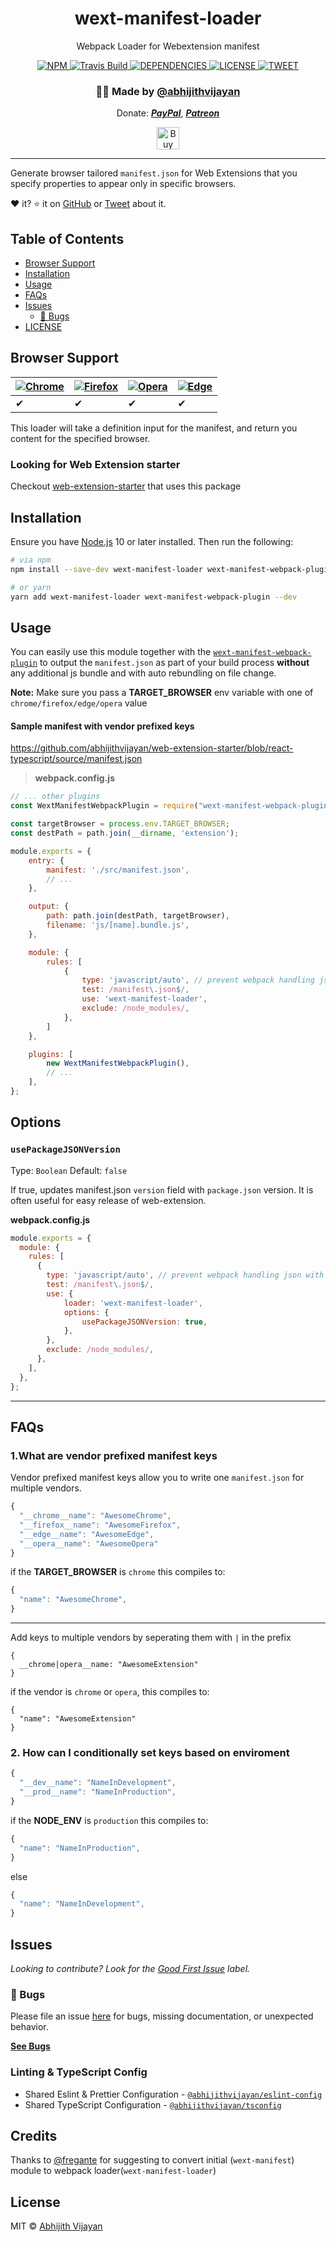 <h1 align="center">wext-manifest-loader</h1>
<p align="center">Webpack Loader for Webextension manifest</p>
<div align="center">
  <a href="https://www.npmjs.com/package/wext-manifest-loader">
    <img src="https://img.shields.io/npm/v/wext-manifest-loader" alt="NPM" />
  </a>
  <a href="https://travis-ci.com/abhijithvijayan/wext-manifest-loader">
    <img src="https://travis-ci.com/abhijithvijayan/wext-manifest-loader.svg?branch=main" alt="Travis Build" />
  </a>
  </a>
  <a href="https://david-dm.org/abhijithvijayan/wext-manifest-loader">
    <img src="https://img.shields.io/david/abhijithvijayan/wext-manifest-loader.svg?colorB=orange" alt="DEPENDENCIES" />
  </a>
  <a href="https://github.com/abhijithvijayan/wext-manifest-loader/blob/main/license">
    <img src="https://img.shields.io/github/license/abhijithvijayan/wext-manifest-loader.svg" alt="LICENSE" />
  </a>
  <a href="https://twitter.com/intent/tweet?text=Check%20out%20wext-manifest-loader%21%20by%20%40_abhijithv%0A%0AWebpack%20Loader%20for%20Webextension%20manifest%0Ahttps%3A%2F%2Fgithub.com%2Fabhijithvijayan%2Fwext-manifest-loader%0A%0A%23webpack%20%23loader%20%23manifest%20%23javascript%20%23webextensions">
     <img src="https://img.shields.io/twitter/url/http/shields.io.svg?style=social" alt="TWEET" />
  </a>
</div>
<h3 align="center">🙋‍♂️ Made by <a href="https://twitter.com/_abhijithv">@abhijithvijayan</a></h3>
<p align="center">
  Donate:
  <a href="https://www.paypal.me/iamabhijithvijayan" target='_blank'><i><b>PayPal</b></i></a>,
  <a href="https://www.patreon.com/abhijithvijayan" target='_blank'><i><b>Patreon</b></i></a>
</p>
<p align="center">
  <a href='https://www.buymeacoffee.com/abhijithvijayan' target='_blank'>
    <img height='36' style='border:0px;height:36px;' src='https://bmc-cdn.nyc3.digitaloceanspaces.com/BMC-button-images/custom_images/orange_img.png' border='0' alt='Buy Me a Coffee' />
  </a>
</p>
<hr />

Generate browser tailored `manifest.json` for Web Extensions that you specify properties to appear only in specific browsers.

❤️ it? ⭐️ it on [GitHub](https://github.com/abhijithvijayan/wext-manifest-loader/stargazers) or [Tweet](https://twitter.com/intent/tweet?text=Check%20out%20wext-manifest-loader%21%20by%20%40_abhijithv%0A%0AWebpack%20Loader%20for%20Webextension%20manifest%0Ahttps%3A%2F%2Fgithub.com%2Fabhijithvijayan%2Fwext-manifest-loader%0A%0A%23webpack%20%23loader%20%23manifest%20%23javascript%20%23webextensions) about it.

## Table of Contents

- [Browser Support](#browser-support)
- [Installation](#installation)
- [Usage](#usage)
- [FAQs](#faqs)
- [Issues](#issues)
  - [🐛 Bugs](#-bugs)
- [LICENSE](#license)

## Browser Support

| [![Chrome](https://raw.github.com/alrra/browser-logos/master/src/chrome/chrome_48x48.png)](/) | [![Firefox](https://raw.github.com/alrra/browser-logos/master/src/firefox/firefox_48x48.png)](/) | [![Opera](https://raw.github.com/alrra/browser-logos/master/src/opera/opera_48x48.png)](/) | [![Edge](https://raw.github.com/alrra/browser-logos/master/src/edge/edge_48x48.png)](/) |
--------------------------------------------------------------------------------------------------------------------------------------------------------------------------- | --------------------------------------------------------------------------------------------------------------------------------------------- | ------------------------------------------------------------------------------------------------------------------------ | --------------------------------------------------------------------------------------------------------------------------------------------------------------------------- |
| ✔ | ✔ | ✔ | ✔ |

This loader will take a definition input for the manifest, and return you content for the specified browser.

### Looking for Web Extension starter

Checkout [web-extension-starter](https://github.com/abhijithvijayan/web-extension-starter) that uses this package

## Installation

Ensure you have [Node.js](https://nodejs.org) 10 or later installed. Then run the following:

```sh
# via npm
npm install --save-dev wext-manifest-loader wext-manifest-webpack-plugin

# or yarn
yarn add wext-manifest-loader wext-manifest-webpack-plugin --dev
```

## Usage

You can easily use this module together with the [`wext-manifest-webpack-plugin`](https://www.npmjs.com/package/wext-manifest-webpack-plugin) to output the `manifest.json` as part of your build process **without** any additional js bundle and with auto rebundling on file change.

**Note:** Make sure you pass a **TARGET_BROWSER** env variable with one of `chrome/firefox/edge/opera` value

#### Sample manifest with vendor prefixed keys

<https://github.com/abhijithvijayan/web-extension-starter/blob/react-typescript/source/manifest.json>

> **webpack.config.js**

```js
// ... other plugins
const WextManifestWebpackPlugin = require("wext-manifest-webpack-plugin");

const targetBrowser = process.env.TARGET_BROWSER;
const destPath = path.join(__dirname, 'extension');

module.exports = {
    entry: {
        manifest: './src/manifest.json',
        // ...
    },

    output: {
        path: path.join(destPath, targetBrowser),
        filename: 'js/[name].bundle.js',
    },

    module: {
        rules: [
            {
                type: 'javascript/auto', // prevent webpack handling json with its own loaders,
                test: /manifest\.json$/,
                use: 'wext-manifest-loader',
                exclude: /node_modules/,
            },
        ]
    },

    plugins: [
        new WextManifestWebpackPlugin(),
        // ...
    ],
};
```

## Options

### `usePackageJSONVersion`

Type: `Boolean`
Default: `false`

If true, updates manifest.json `version` field with `package.json` version. It is often useful for easy release of web-extension.

**webpack.config.js**

```js
module.exports = {
  module: {
    rules: [
      {
        type: 'javascript/auto', // prevent webpack handling json with its own loaders,
        test: /manifest\.json$/,
        use: {
            loader: 'wext-manifest-loader',
            options: {
                usePackageJSONVersion: true,
            },
        },
        exclude: /node_modules/,
      },
    ],
  },
};
```

<hr />

## FAQs

### 1.What are vendor prefixed manifest keys

Vendor prefixed manifest keys allow you to write one `manifest.json` for multiple vendors.

```js
{
  "__chrome__name": "AwesomeChrome",
  "__firefox__name": "AwesomeFirefox",
  "__edge__name": "AwesomeEdge",
  "__opera__name": "AwesomeOpera"
}
```

if the **TARGET_BROWSER** is `chrome` this compiles to:

```js
{
  "name": "AwesomeChrome",
}
```

---

Add keys to multiple vendors by seperating them with `|` in the prefix

```
{
  __chrome|opera__name: "AwesomeExtension"
}
```

if the vendor is `chrome` or `opera`, this compiles to:

```
{
  "name": "AwesomeExtension"
}
```

### 2. How can I conditionally set keys based on enviroment

```js
{
  "__dev__name": "NameInDevelopment",
  "__prod__name": "NameInProduction",
}
```

if the **NODE_ENV** is `production` this compiles to:

```js
{
  "name": "NameInProduction",
}
```

else

```js
{
  "name": "NameInDevelopment",
}
```

## Issues

_Looking to contribute? Look for the [Good First Issue](https://github.com/abhijithvijayan/wext-manifest-loader/issues?q=is%3Aissue+is%3Aopen+sort%3Aupdated-desc+label%3A%22good+first+issue%22)
label._

### 🐛 Bugs

Please file an issue [here](https://github.com/abhijithvijayan/wext-manifest-loader/issues/new) for bugs, missing documentation, or unexpected behavior.

[**See Bugs**](https://github.com/abhijithvijayan/wext-manifest-loader/issues?q=is%3Aissue+is%3Aopen+sort%3Aupdated-desc+label%3A%22type%3A+bug%22)

### Linting & TypeScript Config

- Shared Eslint & Prettier Configuration - [`@abhijithvijayan/eslint-config`](https://www.npmjs.com/package/@abhijithvijayan/eslint-config)
- Shared TypeScript Configuration - [`@abhijithvijayan/tsconfig`](https://www.npmjs.com/package/@abhijithvijayan/tsconfig)

## Credits

Thanks to [@fregante](https://github.com/fregante) for suggesting to convert initial (`wext-manifest`) module to webpack loader(`wext-manifest-loader`)

## License

MIT © [Abhijith Vijayan](https://abhijithvijayan.in)
